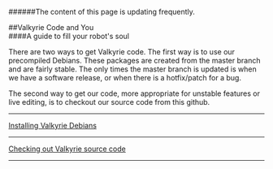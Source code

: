 ######The content of this page is updating frequently.

##Valkyrie Code and You  
####A guide to fill your robot's soul  

There are two ways to get Valkyrie code. The first way is to use our precompiled Debians.  These packages are created from the master branch and are fairly stable.  The only times the master branch is updated is when we have a software release, or when there is a hotfix/patch for a bug.

The second way to get our code, more appropriate for unstable features or live editing, is to checkout our source code from this github.  

***

[Installing Valkyrie Debians](Valkyrie-Debians)

***

[Checking out Valkyrie source code](Valkyrie-Source-Code)

***